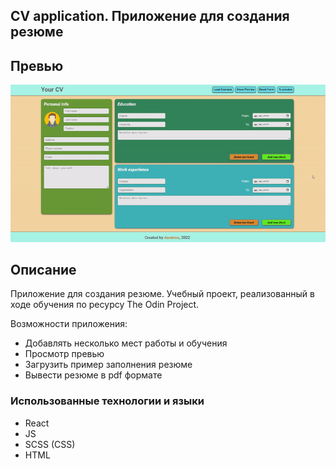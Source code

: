 ## CV application. Приложение для создания резюме

## Превью
<p align="center">
<img src="/preview.gif" width="680">
</p>

## Описание
Приложение для создания резюме. Учебный проект, реализованный в ходе обучения по ресурсу The Odin Project.

Возможности приложения:
* Добавлять несколько мест работы и обучения
* Просмотр превью
* Загрузить пример заполнения резюме
* Вывести резюме в pdf формате


### Использованные технологии и языки
* React
* JS
* SCSS (CSS)
* HTML
